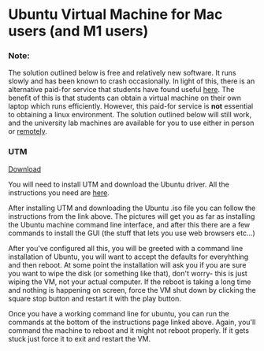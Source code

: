 # Ubuntu Virtual Machine for Mac users (and M1 users)
 
### Note: 
The solution outlined below is free and relatively new software. It runs slowly and has been known to crash occasionally. In light of this, there is an alternative paid-for service that students have found useful [here](https://www.parallels.com/uk/). The benefit of this is that students can obtain a virtual machine on their own laptop which runs efficiently. However, this paid-for service is **not** essential to obtaining a linux environment. The solution outlined below will still work, and the university lab machines are available for you to use either in person or [remotely](https://github.com/cs-uob/cs-uob.github.io/blob/master/PGT/Setup/ssh.md).

### UTM
[Download](https://getutm.app/)
 
You will need to install UTM and download the Ubuntu driver. All the instructions you need are [here](https://mac.getutm.app/gallery/ubuntu-20-04).

 
After installing UTM and downloading the Ubuntu .iso file you can follow the instructions from the link above. The pictures will get you as far as installing the Ubuntu machine command line interface, and after this there are a few commands to install the GUI (the stuff that lets you use web browsers etc...)
 
After you've configured all this, you will be greeted with a command line installation of Ubuntu, you will want to accept the defaults for everyhthing and then reboot. At some point the installation will ask you if you are sure you want to wipe the disk (or something like that), don't worry- this is just wiping the VM, not your actual computer. If the reboot is taking a long time and nothing is happening on screen, force the VM shut down by clicking the square stop button and restart it with the play button. 
 
Once you have a working command line for ubuntu, you can run the commands at the bottom of the instructions page linked above. Again, you'll command the machine to reboot and it might not reboot properly. If it gets stuck just force it to exit and restart the VM. 

